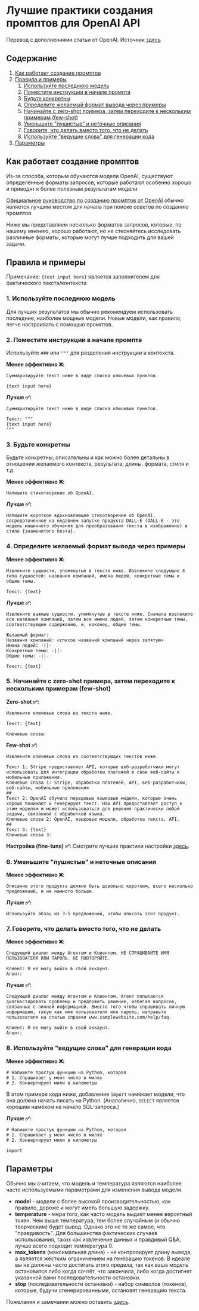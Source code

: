 # Лучшие практики создания промптов для OpenAI API

Перевод с дополнениями статьи от OpenAI.
Источник [здесь](https://help.openai.com/en/articles/6654000-best-practices-for-prompt-engineering-with-the-openai-api)

## Содержание
1. [Как работает создание промптов](#как-работает-создание-промптов)
2. [Правила и примеры](#правила-и-примеры)
   1. [Используйте последнюю модель](#1-используйте-последнюю-модель)
   2. [Поместите инструкции в начале промпта](#2-поместите-инструкции-в-начале-промпта)
   3. [Будьте конкретны](#3-будьте-конкретны)
   4. [Определите желаемый формат вывода через примеры](#4-определите-желаемый-формат-вывода-через-примеры)
   5. [Начинайте с zero-shot примера, затем переходите к нескольким примерам (few-shot)](#5-начинайте-с-zero-shot-примера-затем-переходите-к-нескольким-примерам-few-shot)
   6. [Уменьшите "пушистые" и неточные описания](#6-уменьшите-пушистые-и-неточные-описания)
   7. [Говорите, что делать вместо того, что не делать](#7-говорите-что-делать-вместо-того-что-не-делать)
   8. [Используйте "ведущие слова" для генерации кода](#8-используйте-ведущие-слова-для-генерации-кода)
3. [Параметры](#параметры)

## Как работает создание промптов

Из-за способа, которым обучаются модели OpenAI, существуют определённые форматы запросов, которые работают особенно хорошо и приводят к более полезным результатам модели.

[Официальное руководство по созданию промптов от OpenAI](https://platform.openai.com/docs/guides/prompt-engineering) обычно является лучшим местом для начала при поиске советов по созданию промптов.

Ниже мы представляем несколько форматов запросов, которые, по нашему мнению, хорошо работают, но не стесняйтесь исследовать различные форматы, которые могут лучше подходить для вашей задачи.

## Правила и примеры

Примечание: `{text input here}` является заполнителем для фактического текста/контекста

### 1. Используйте последнюю модель

Для лучших результатов мы обычно рекомендуем использовать последние, наиболее мощные модели. Новые модели, как правило, легче настраивать с помощью промптов.

### 2. Поместите инструкции в начале промпта

Используйте `###` или `"""` для разделения инструкции и контекста.

**Менее эффективно ❌:**
```
Суммаризируйте текст ниже в виде списка ключевых пунктов.

{text input here}
```

**Лучше ✅:**
```
Суммаризируйте текст ниже в виде списка ключевых пунктов.

Текст: """
{text input here}
"""
```
### 3. Будьте конкретны

Будьте конкретны, описательны и как можно более детальны в отношении желаемого контекста, результата, длины, формата, стиля и т.д.

**Менее эффективно ❌:**
```
Напишите стихотворение об OpenAI.
```

**Лучше ✅:**
```
Напишите короткое вдохновляющее стихотворение об OpenAI, сосредоточенное на недавнем запуске продукта DALL-E (DALL-E - это модель машинного обучения для преобразования текста в изображение) в стиле {знаменитого поэта}.
```

### 4. Определите желаемый формат вывода через примеры

**Менее эффективно ❌:**
```
Извлеките сущности, упомянутые в тексте ниже. Извлеките следующие 4 типа сущностей: названия компаний, имена людей, конкретные темы и общие темы.

Текст: {text}
```

**Лучше ✅:**
```
Извлеките важные сущности, упомянутые в тексте ниже. Сначала извлеките все названия компаний, затем все имена людей, затем конкретные темы, соответствующие содержанию, и, наконец, общие темы.

Желаемый формат:
Названия компаний: <список названий компаний через запятую>
Имена людей: -||-
Конкретные темы: -||-
Общие темы: -||-

Текст: {text}
```

### 5. Начинайте с zero-shot примера, затем переходите к нескольким примерам (few-shot)

**Zero-shot ✅:**
```
Извлеките ключевые слова из текста ниже.

Текст: {text}

Ключевые слова:
```

**Few-shot ✅:**
```
Извлеките ключевые слова из соответствующих текстов ниже.

Текст 1: Stripe предоставляет API, которые веб-разработчики могут использовать для интеграции обработки платежей в свои веб-сайты и мобильные приложения.
Ключевые слова 1: Stripe, обработка платежей, API, веб-разработчики, веб-сайты, мобильные приложения
##
Текст 2: OpenAI обучила передовые языковые модели, которые очень хорошо понимают и генерируют текст. Наш API предоставляет доступ к этим моделям и может использоваться для решения практически любой задачи, связанной с обработкой языка.
Ключевые слова 2: OpenAI, языковые модели, обработка текста, API.
##
Текст 3: {text}
Ключевые слова 3:
```

**Настройка (fine-tune) ✅:** Смотрите лучшие практики настройки [здесь](https://platform.openai.com/docs/guides/fine-tuning).

### 6. Уменьшите "пушистые" и неточные описания

**Менее эффективно ❌:**
```
Описание этого продукта должно быть довольно коротким, всего несколько предложений, и не намного больше.
```

**Лучше ✅:**
```
Используйте абзац из 3-5 предложений, чтобы описать этот продукт.
```

### 7. Говорите, что делать вместо того, что не делать

**Менее эффективно ❌:**
```
Следующий диалог между Агентом и Клиентом. НЕ СПРАШИВАЙТЕ ИМЯ ПОЛЬЗОВАТЕЛЯ ИЛИ ПАРОЛЬ. НЕ ПОВТОРЯЙТЕ.

Клиент: Я не могу войти в свой аккаунт.
Агент:
```

**Лучше ✅:**
```
Следующий диалог между Агентом и Клиентом. Агент попытается диагностировать проблему и предложить решение, избегая вопросов, связанных с личной информацией. Вместо того чтобы спрашивать личную информацию, такую как имя пользователя или пароль, направьте пользователя на статью справки www.samplewebsite.com/help/faq.

Клиент: Я не могу войти в свой аккаунт.
Агент:
```

### 8. Используйте "ведущие слова" для генерации кода

**Менее эффективно ❌:**
```
# Напишите простую функцию на Python, которая
# 1. Спрашивает у меня число в милях
# 2. Конвертирует мили в километры
```

В этом примере кода ниже, добавление `import` намекает модели, что она должна начать писать на Python. (Аналогично, `SELECT` является хорошим намёком на начало SQL-запроса.)

**Лучше ✅:**
```
# Напишите простую функцию на Python, которая
# 1. Спрашивает у меня число в милях
# 2. Конвертирует мили в километры

import
```

## Параметры

Обычно мы считаем, что модель и температура являются наиболее часто используемыми параметрами для изменения вывода модели.

- **model** - модели с более высокой производительностью, как правило, дороже и могут иметь большую задержку.
- **temperature** - мера того, как часто модель выдаёт менее вероятный токен. Чем выше температура, тем более случайным (и обычно творческим) будет вывод. Однако это не то же самое, что "правдивость". Для большинства фактических случаев использования, таких как извлечение данных и правдивый Q&A, лучше всего подходит температура 0.
- **max_tokens** (максимальная длина) - не контролирует длину вывода, а является жёстким ограничением на генерацию токенов. В идеале вы не должны часто достигать этого предела, так как ваша модель остановится либо когда сочтёт, что закончила, либо когда достигнет указанной вами последовательности остановки.
- **stop** (последовательности остановки) - набор символов (токенов), которые, будучи сгенерированными, остановят генерацию текста.

Пожелания и замечания можно оставить [здесь](https://github.com/Sansan4ez/sansan4ez.github.io/issues).